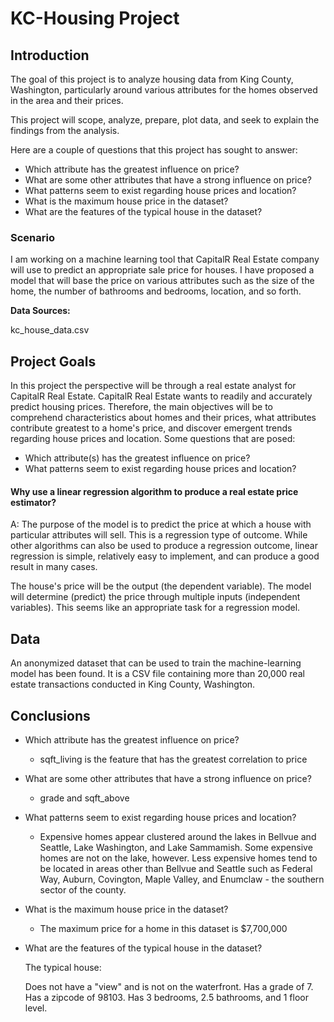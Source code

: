 # KC-Housing Project

## Introduction
The goal of this project is to analyze housing data from King County, Washington, particularly around various attributes for the homes observed in the area and their prices.

This project will scope, analyze, prepare, plot data, and seek to explain the findings from the analysis.

Here are a couple of questions that this project has sought to answer:
- Which attribute has the greatest influence on price?
- What are some other attributes that have a strong influence on price?
- What patterns seem to exist regarding house prices and location?
- What is the maximum house price in the dataset?
- What are the features of the typical house in the dataset?

### Scenario
I am working on a machine learning tool that CapitalR Real Estate company will
use to predict an appropriate sale price for houses. I have proposed a model that will base the
price on various attributes such as the size of the home, the number of bathrooms and bedrooms,
location, and so forth.

**Data Sources:**

kc_house_data.csv


## Project Goals
In this project the perspective will be through a real estate analyst for CapitalR Real Estate. CapitalR Real Estate wants to readily and accurately predict housing prices. Therefore, the main objectives will be to comprehend characteristics about homes and their prices, what attributes contribute greatest to a home's price, and discover emergent trends regarding house prices and location. Some questions that are posed:

- Which attribute(s) has the greatest influence on price?
- What patterns seem to exist regarding house prices and location?



#### Why use a linear regression algorithm to produce a real estate price estimator?
A: The purpose of the model is to predict the price at which a house with particular attributes
will sell. This is a regression type of outcome. While other algorithms can also be used to
produce a regression outcome, linear regression is simple, relatively easy to implement, and
can produce a good result in many cases.

The house's price will be the output (the dependent variable). The model will determine (predict) the
price through multiple inputs (independent variables). This seems like an appropriate task for a
regression model.

## Data
An anonymized dataset that can be used to train the machine-learning model has been found. It is a CSV file containing more than 20,000 real estate transactions conducted in King County, Washington. 

## Conclusions

- Which attribute has the greatest influence on price?
    - sqft_living is the feature that has the greatest correlation to price 
- What are some other attributes that have a strong influence on price?
    - grade and sqft_above 
- What patterns seem to exist regarding house prices and location?
    - Expensive homes appear clustered around the lakes in Bellvue and Seattle, Lake Washington, and Lake Sammamish. Some expensive homes are not on the lake, however. Less expensive homes tend to be located in areas other than Bellvue and Seattle such as Federal Way, Auburn, Covington, Maple Valley, and Enumclaw - the southern sector of the county. 
- What is the maximum house price in the dataset?
    - The maximum price for a home in this dataset is $7,700,000 
- What are the features of the typical house in the dataset?
  
  The typical house:

    Does not have a "view" and is not on the waterfront.
    Has a grade of 7.
    Has a zipcode of 98103.
    Has 3 bedrooms, 2.5 bathrooms, and 1 floor level.

